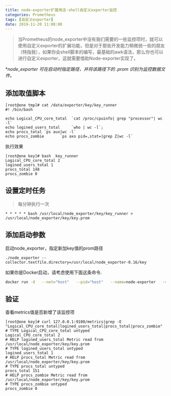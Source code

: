 ```yaml
---
title: node-exporter扩展用法-shell自定义exporter监控
categories: Prometheus
tags: [自定义exporter]
date: 2019-11-20 11:08:00
---
```

> 当Prometheus的node_exporter中没有我们需要的一些监控项时，就可以使用自定义exporter的扩展功能，但是对于那些开发能力稍微弱一些的朋友（特指我），如果你会shell脚本的编写，最基础的awk语法，那么你也可以进行自定义exporter，这就需要借助Node-exporter实现了。

**node_exporter 可在启动时指定路径，并将该路径下的 *.prom 识别为监控数据文件。**

## 添加取值脚本

```
[root@one tmp]# cat /data/exporter/key/key_runner 
#! /bin/bash

echo Logical_CPU_core_total  `cat /proc/cpuinfo| grep "processor"| wc -l`
echo logined_users_total     `who | wc -l`;
echo procs_total `ps aux|wc -l`
echo procs_zombie       `ps axo pid=,stat=|grep Z|wc -l`
```

执行效果

```
[root@one key]# bash  key_runner
Logical_CPU_core_total 2
logined_users_total 1
procs_total 148
procs_zombie 0
```

## 设置定时任务

> 每分钟执行一次

```
* * * * * bash /usr/local/node_exporter/key/key_runner > /usr/local/node_exporter/key/key.prom
```

## 添加启动参数

启动node_exporter，指定新加key值的prom路径

```
./node_exporter --collector.textfile.directory=/usr/local/node_exporter-0.16/key
```

如果你是Docker启动，请考虑使用下面这条命令.

```bash
docker run -d   --net="host"   --pid="host"   --name=node-exporter   -v "/:/host:ro"  quay.io/prometheus/node-exporter   --path.rootfs /host  --collector.textfile.directory=/host/data/exporter/key/
```

## 验证

查看metrics值是否新增了该监控项

```
[root@one key]# curl 127.0.0.1:9100/metrics|grep -E "Logical_CPU_core_total|logined_users_total|procs_total|procs_zombie"
# TYPE Logical_CPU_core_total untyped
Logical_CPU_core_total 2
# HELP logined_users_total Metric read from /usr/local/node_exporter/key/key.prom
# TYPE logined_users_total untyped
logined_users_total 1
# HELP procs_total Metric read from /usr/local/node_exporter/key/key.prom
# TYPE procs_total untyped
procs_total 151
# HELP procs_zombie Metric read from /usr/local/node_exporter/key/key.prom
# TYPE procs_zombie untyped
procs_zombie 0
```

